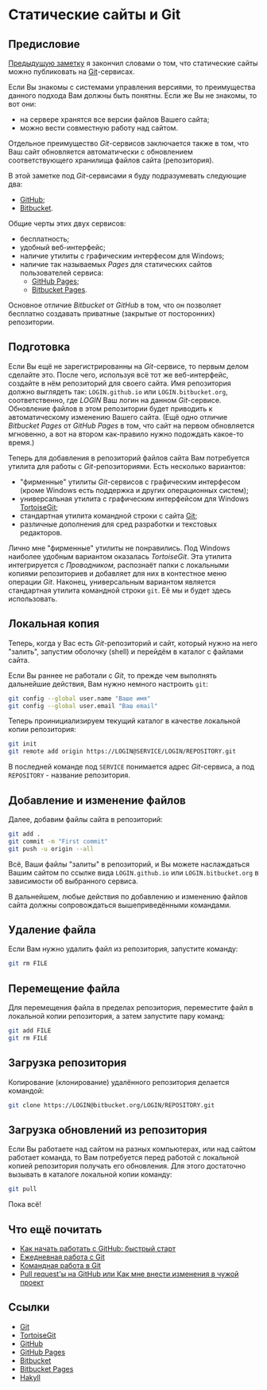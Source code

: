 # Статические сайты и Git

## Предисловие

[Предыдущую заметку](/#!/blog/hakyll-getting-started) я закончил
словами о том, что статические сайты можно публиковать на [Git][]-сервисах.

Если Вы знакомы с системами управления версиями, то преимущества данного
подхода Вам должны быть понятны. Если же Вы не знакомы, то вот они:

- на сервере хранятся все версии файлов Вашего сайта;
- можно вести совместную работу над сайтом.

Отдельное преимущество _Git_-сервисов заключается также в том, что Ваш сайт
обновляется автоматически с обновлением соответствующего хранилища файлов сайта
(репозитория).

В этой заметке под _Git_-сервисами я буду подразумевать следующие два:

- [GitHub][];
- [Bitbucket][].

Общие черты этих двух сервисов:

- бесплатность;
- удобный веб-интерфейс;
- наличие утилиты с графическим интерфесом для Windows;
- наличие так называемых _Pages_ для статических сайтов пользователей сервиса:
  * [GitHub Pages][];
  * [Bitbucket Pages][].

Основное отличие _Bitbucket_ от _GitHub_ в том, что он позволяет бесплатно 
создавать приватные (закрытые от посторонних) репозитории.

## Подготовка

Если Вы ещё не зарегистрированны на _Git_-сервисе, то первым делом сделайте 
это. После чего, используя всё тот же веб-интерфейс, создайте в нём 
репозиторий для своего сайта. Имя репозитория должно выглядеть так: 
`LOGIN.github.io` или `LOGIN.bitbucket.org`, соответственно, где _LOGIN_ Ваш 
логин на данном _Git_-сервисе. Обновление файлов в этом репозитории будет 
приводить к автоматическому изменению Вашего сайта. (Ещё одно отличие 
_Bitbucket Pages_ от _GitHub Pages_ в том, что сайт на первом обновляется 
мгновенно, а вот на втором как-правило нужно подождать какое-то время.)

Теперь для добавления в репозиторий файлов сайта Вам потребуется утилита для 
работы с _Git_-репозиториями. Есть несколько вариантов:

- \"фирменные\" утилиты _Git_-сервисов с графическим интерфесом (кроме Windows 
    есть поддержка и других операционных систем);
- универсальная утилита с графическим интерфейсом для Windows [TortoiseGit][];
- стандартная утилита командной строки с сайта [Git][];
- различные дополнения для сред разработки и текстовых редакторов.

Лично мне \"фирменные\" утилиты не понравились. Под Windows наиболее удобным 
вариантом оказалась _TortoiseGit_. Эта утилита интегрируется с _Проводником_, 
распознаёт папки с локальными копиями репозиториев и добавляет для них в 
контестное меню операции _Git_. Наконец, универсальным вариантом является 
стандартная утилита командной строки `git`. Её мы и будет здесь использовать.

## Локальная копия

Теперь, когда у Вас есть _Git_-репозиторий и сайт, который нужно на него 
\"залить\", запустим оболочку (shell) и перейдём в каталог с файлами сайта.

Если Вы раннее не работали с _Git_, то прежде чем выполнять дальнейшие 
действия, Вам нужно немного настроить `git`:

``` bash
git config --global user.name "Ваше имя"
git config --global user.email "Ваш email"
```

Теперь проинициализируем текущий каталог в качестве локальной копии репозитория:

``` bash
git init
git remote add origin https://LOGIN@SERVICE/LOGIN/REPOSITORY.git
```

В последней команде под `SERVICE` понимается адрес _Git_-сервиса, а под 
`REPOSITORY` - название репозитория.

## Добавление и изменение файлов

Далее, добавим файлы сайта в репозиторий:

``` bash
git add .
git commit -m "First commit"
git push -u origin --all
```

Всё, Ваши файлы \"залиты\" в репозиторий, и Вы можете наслаждаться Вашим сайтом 
по ссылке вида `LOGIN.github.io` или `LOGIN.bitbucket.org` в зависимости об 
выбранного сервиса.

В дальнейшем, любые действия по добавлению и изменению файлов сайта должны 
сопровождаться вышеприведёнными командами.

## Удаление файла

Если Вам нужно удалить файл из репозитория, запустите команду:

``` bash
git rm FILE
```

## Перемещение файла

Для перемещения файла в пределах репозитория, переместите файл в 
локальной копии репозитория, а затем запустите пару команд:

``` bash
git add FILE
git rm FILE
```

## Загрузка репозитория

Копирование (клонирование) удалённого репозитория делается командой:

``` bash
git clone https://LOGIN@bitbucket.org/LOGIN/REPOSITORY.git
```

## Загрузка обновлений из репозитория

Если Вы работаете над сайтом на разных компьютерах, или над сайтом работает
команда, то Вам потребуется перед работой с локальной копией репозитория
получать его обновления. Для этого достаточно вызывать в каталоге локальной
копии команду:

``` bash
git pull
```

Пока всё!

## Что ещё почитать

- [Как начать работать с GitHub: быстрый старт](http://habrahabr.ru/post/125799/)
- [Ежедневная работа с Git](http://habrahabr.ru/post/174467/)
- [Командная работа в Git](http://habrahabr.ru/post/75990/)
- [Pull request\'ы на GitHub или Как мне внести изменения в чужой проект](http://habrahabr.ru/post/125999/)

## Ссылки

[Git]: http://git-scm.com/
[TortoiseGit]: http://code.google.com/p/tortoisegit/
[GitHub Pages]: http://pages.github.com/
[GitHub]: https://github.com/
[Bitbucket]: https://bitbucket.org/
[Bitbucket Pages]: http://pages.bitbucket.org/
[Hakyll]: http://jaspervdj.be/hakyll/

- [Git][]
- [TortoiseGit][]
- [GitHub][]
- [GitHub Pages][]
- [Bitbucket][]
- [Bitbucket Pages][]
- [Hakyll][]
